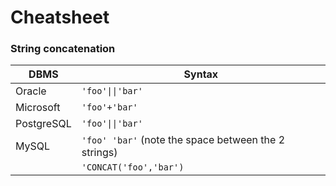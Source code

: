 # Cheatsheet
### String concatenation
| DBMS | Syntax |
|---|---|
| Oracle | `'foo'\|\|'bar'` |
| Microsoft | `'foo'+'bar'` |
| PostgreSQL | `'foo'\|\|'bar'` |
| MySQL | `'foo' 'bar'` (note the space between the 2 strings) |
| | `'CONCAT('foo','bar')` |
